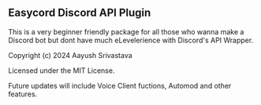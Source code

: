 Easycord Discord API Plugin
--------------------------------------------
This is a very beginner friendly package
for all those who wanna make a Discord
bot but dont have much eLevelerience with
Discord's API Wrapper.

Copyright (c) 2024 Aayush Srivastava

Licensed under the MIT License.


Future updates will include Voice Client fuctions,
Automod and other features.